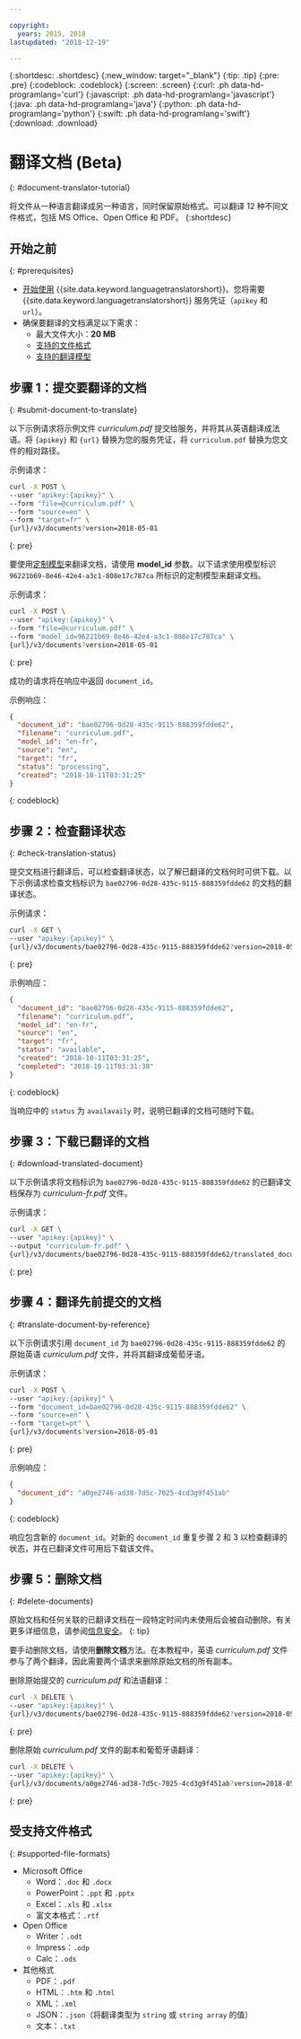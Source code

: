 ```yaml
---

copyright:
  years: 2015, 2018
lastupdated: "2018-12-19"

---
```

<!-- Attribute definitions -->
{:shortdesc: .shortdesc}
{:new_window: target="_blank"}
{:tip: .tip}
{:pre: .pre}
{:codeblock: .codeblock}
{:screen: .screen}
{:curl: .ph data-hd-programlang='curl'}
{:javascript: .ph data-hd-programlang='javascript'}
{:java: .ph data-hd-programlang='java'}
{:python: .ph data-hd-programlang='python'}
{:swift: .ph data-hd-programlang='swift'}
{:download: .download}

# 翻译文档 (Beta)
{: #document-translator-tutorial}


将文件从一种语言翻译成另一种语言，同时保留原始格式。可以翻译 12 种不同文件格式，包括 MS Office、Open Office 和 PDF。
{:shortdesc}

## 开始之前
{: #prerequisites}

- [开始使用](/docs/services/language-translator?topic=language-translator-getting-started) {{site.data.keyword.languagetranslatorshort}}。您将需要 {{site.data.keyword.languagetranslatorshort}} 服务凭证（`apikey` 和 `url`）。
- 确保要翻译的文档满足以下需求：
    - 最大文件大小：**20 MB**
    - [支持的文件格式](#supported-file-formats)
    - [支持的翻译模型](/docs/services/language-translator?topic=language-translator-translation-models)

## 步骤 1：提交要翻译的文档
{: #submit-document-to-translate}

以下示例请求将示例文件 *curriculum.pdf* 提交给服务，并将其从英语翻译成法语。将 `{apikey}` 和 `{url}` 替换为您的服务凭证，将 `curriculum.pdf` 替换为您文件的相对路径。

示例请求：
```bash
curl -X POST \
--user "apikey:{apikey}" \
--form "file=@curriculum.pdf" \
--form "source=en" \
--form "target=fr" \
{url}/v3/documents?version=2018-05-01
```
{: pre}

要使用[定制模型](/docs/services/language-translator?topic=language-translator-customizing)来翻译文档，请使用 **model_id** 参数。以下请求使用模型标识 `96221b69-8e46-42e4-a3c1-808e17c787ca` 所标识的定制模型来翻译文档。

示例请求：
```bash
curl -X POST \
--user "apikey:{apikey}" \
--form "file=@curriculum.pdf" \
--form "model_id=96221b69-8e46-42e4-a3c1-808e17c787ca" \
{url}/v3/documents?version=2018-05-01
```
{: pre}


成功的请求将在响应中返回 `document_id`。


示例响应：
```json
{
  "document_id": "bae02796-0d28-435c-9115-888359fdde62",
  "filename": "curriculum.pdf",
  "model_id": "en-fr",
  "source": "en",
  "target": "fr",
  "status": "processing",
  "created": "2018-10-11T03:31:25"
}
```
{: codeblock}

## 步骤 2：检查翻译状态
{: #check-translation-status}

提交文档进行翻译后，可以检查翻译状态，以了解已翻译的文档何时可供下载。以下示例请求检查文档标识为 `bae02796-0d28-435c-9115-888359fdde62` 的文档的翻译状态。 

示例请求：
```bash
curl -X GET \
--user "apikey:{apikey}" \
{url}/v3/documents/bae02796-0d28-435c-9115-888359fdde62?version=2018-05-01
```
{: pre}

示例响应：
```json
{
  "document_id": "bae02796-0d28-435c-9115-888359fdde62",
  "filename": "curriculum.pdf",
  "model_id": "en-fr",
  "source": "en",
  "target": "fr",
  "status": "available",
  "created": "2018-10-11T03:31:25",
  "completed": "2018-10-11T03:31:38"
}
```
{: codeblock}

当响应中的 `status` 为 `availavaily` 时，说明已翻译的文档可随时下载。

## 步骤 3：下载已翻译的文档
{: #download-translated-document}

以下示例请求将文档标识为 `bae02796-0d28-435c-9115-888359fdde62` 的已翻译文档保存为 *curriculum-fr.pdf* 文件。 

示例请求：
```bash
curl -X GET \
--user "apikey:{apikey}" \
--output "curriculum-fr.pdf" \
{url}/v3/documents/bae02796-0d28-435c-9115-888359fdde62/translated_document?version=2018-05-01
```
{: pre}

## 步骤 4：翻译先前提交的文档
{: #translate-document-by-reference}

以下示例请求引用 `document_id` 为 `bae02796-0d28-435c-9115-888359fdde62` 的原始英语 *curriculum.pdf* 文件，并将其翻译成葡萄牙语。

示例请求：
```bash
curl -X POST \
--user "apikey:{apikey}" \
--form "document_id=bae02796-0d28-435c-9115-888359fdde62" \
--form "source=en" \
--form "target=pt" \
{url}/v3/documents?version=2018-05-01
```
{: pre}

示例响应：
```json
{
  "document_id": "a0ge2746-ad38-7d5c-7025-4cd3g9f451ab"
}
```
{: codeblock}

响应包含新的 `document_id`。对新的 `document_id` 重复步骤 2 和 3 以检查翻译的状态，并在已翻译文件可用后下载该文件。

## 步骤 5：删除文档
{: #delete-documents}

原始文档和任何关联的已翻译文档在一段特定时间内未使用后会被自动删除。有关更多详细信息，请参阅[信息安全](/docs/services/language-translator?topic=language-translator-information-security)。
{: tip}

要手动删除文档，请使用**删除文档**方法。在本教程中，英语 *curriculum.pdf* 文件参与了两个翻译，因此需要两个请求来删除原始文档的所有副本。

删除原始提交的 *curriculum.pdf* 和法语翻译：
```bash
curl -X DELETE \
--user "apikey:{apikey}" \
{url}/v3/documents/bae02796-0d28-435c-9115-888359fdde62?version=2018-05-01
```
{: pre}

删除原始 *curriculum.pdf* 文件的副本和葡萄牙语翻译：
```bash
curl -X DELETE \
--user "apikey:{apikey}" \
{url}/v3/documents/a0ge2746-ad38-7d5c-7025-4cd3g9f451ab?version=2018-05-01
```
{: pre}

## 受支持文件格式
{: #supported-file-formats}

-  Microsoft Office
    - Word：`.doc` 和 `.docx`
    - PowerPoint：`.ppt` 和 `.pptx`
    - Excel：`.xls` 和 `.xlsx`
    - 富文本格式：`.rtf`
- Open Office
    - Writer：`.odt`
    - Impress：`.odp`
    - Calc：`.ods`
- 其他格式
    - PDF：`.pdf`
    - HTML：`.htm` 和 `.html`
    - XML：`.xml`
    - JSON：`.json`（将翻译类型为 `string` 或 `string array` 的值）
    - 文本：`.txt`
